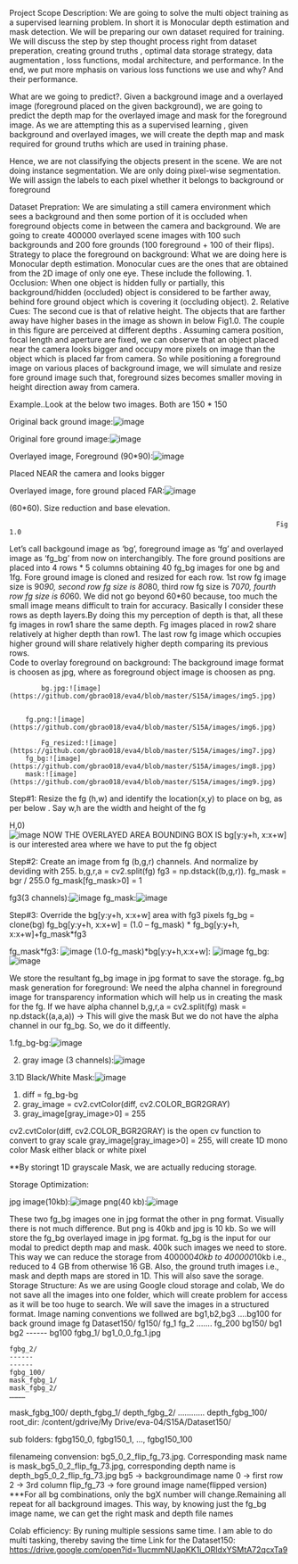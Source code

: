 Project Scope Description: We are  going to solve the multi object training as a supervised learning problem. In short it is Monocular depth estimation and mask detection. We will be preparing our own dataset required for training.  We will discuss the step by step thought process right from dataset preperation, creating ground truths , optimal data storage strategy, data augmentation , loss functions, modal architecture, and performance.  In the end, we put more mphasis on various loss functions we use and why? And their performance.

What are we going to predict?. Given a background image and a overlayed image (foreground placed on the given background), we are going to predict the depth map for the overlayed image and mask for the foreground image. As we are attempting this as a supervised learning , given background and overlayed images, we will create the depth map and mask required for ground truths which are used in training phase.  

Hence, we are not classifying the objects present in the scene. We are not doing instance segmentation. We are only doing pixel-wise segmentation. We will assign the labels to each pixel whether it belongs to background or foreground 

Dataset Prepration:
	We are simulating a still camera environment which sees a background and then some portion of it is occluded when foreground objects come in between the camera and background. We are going to create 400000 overlayed scene images with 100 such backgrounds and 200 fore grounds (100 foreground + 100 of their flips).
	Strategy to place the foreground on background: What we are doing here is Monocular depth estimation. Monocular cues are the ones that are obtained from the 2D image of only one eye. These include the following. 1. Occlusion: When one object is hidden fully or partially, this background/hidden (occluded) object is considered to be farther away, behind fore ground object which is covering it (occluding object). 2. Relative Cues: The second cue is that of relative height. The objects that are farther away have higher bases in the image as shown in below Fig1.0. The couple in this figure are perceived at different depths
	.
Assuming camera position, focal length and aperture are fixed, we can observe that an object placed near the camera looks bigger and occupy more pixels on image than the object which is placed far from camera. So while positioning a foreground image on various places of background image, we will simulate and resize fore ground image such that, foreground sizes becomes smaller moving in height direction away from camera.

Example..Look at the below two images. Both are 150 * 150 
                                                             
Original back ground image:![image](https://github.com/gbrao018/eva4/blob/master/S15A/images/img1.jpg)                                   

Original fore ground image:![image](https://github.com/gbrao018/eva4/blob/master/S15A/images/img2.png)                                   

Overlayed image, Foreground (90*90):![image](https://github.com/gbrao018/eva4/blob/master/S15A/images/img3.jpg)

Placed NEAR the camera and looks bigger

Overlayed image, fore ground placed FAR:![image](https://github.com/gbrao018/eva4/blob/master/S15A/images/img4.jpg)

(60*60). Size reduction and base elevation. 
                         
                                                                       Fig 1.0

  Let’s call backgound image as ‘bg’, foreground image as ‘fg’ and overlayed image as ‘fg_bg’ from now on interchangibly.
The fore ground positions are placed into 4 rows * 5 columns obtaining 40 fg_bg images for one bg and 1fg. Fore ground image is cloned and resized for each row. 1st row fg image size is 90*90, second row fg size is 80*80, third row fg size is 70*70, fourth row fg size is 60*60.  We did not go beyond 60*60 because, too much the small image means difficult to train for accuracy.
Basically I consider these rows as depth layers.By doing this my perception of depth is that, all these fg images in row1 share the same depth. Fg images placed in row2 share relatively at higher depth than row1. The last row fg image which occupies higher ground will share relatively higher depth comparing its previous rows.   
Code to overlay foreground on background: The background image format is choosen as jpg, where as foreground object image is choosen as png.
                                                             
            bg.jpg:![image](https://github.com/gbrao018/eva4/blob/master/S15A/images/img5.jpg)   
	    
            
	    fg.png:![image](https://github.com/gbrao018/eva4/blob/master/S15A/images/img6.jpg)
	    
            Fg_resized:![image](https://github.com/gbrao018/eva4/blob/master/S15A/images/img7.jpg)
	    fg_bg:![image](https://github.com/gbrao018/eva4/blob/master/S15A/images/img8.jpg) 
	    mask:![image](https://github.com/gbrao018/eva4/blob/master/S15A/images/img9.jpg)
	    
Step#1: Resize the fg (h,w) and identify the location(x,y) to place on bg, as per below . Say w,h are the width and height of the fg 
                           
H,0)    
![image](https://github.com/gbrao018/eva4/blob/master/S15A/images/bbox.jpg)
NOW THE OVERLAYED AREA BOUNDING BOX IS bg[y:y+h, x:x+w] is our interested area where we have to put the fg object

Step#2: Create an image from fg (b,g,r) channels. And normalize by deviding with 255.
b,g,r,a = cv2.split(fg)
fg3 = np.dstack((b,g,r)). 
fg_mask = bgr / 255.0
fg_mask[fg_mask>0] = 1
                    
 fg3(3 channels):![image](https://github.com/gbrao018/eva4/blob/master/S15A/images/img9.jpg)
fg_mask:![image](https://github.com/gbrao018/eva4/blob/master/S15A/images/img10.jpg)

Step#3: Override the bg[y:y+h, x:x+w] area with fg3 pixels
fg_bg = clone(bg)
fg_bg[y:y+h, x:x+w] = (1.0 – fg_mask) * fg_bg[y:y+h, x:x+w]+fg_mask*fg3
                      
fg_mask*fg3:
![image](https://github.com/gbrao018/eva4/blob/master/S15A/images/img10.jpg)
(1.0-fg_mask)*bg[y:y+h,x:x+w]:
![image](https://github.com/gbrao018/eva4/blob/master/S15A/images/img11.jpg)
fg_bg:
![image](https://github.com/gbrao018/eva4/blob/master/S15A/images/img12.jpg) 

We store the resultant fg_bg image in jpg format to save the storage.
fg_bg mask generation for foreground: We need the alpha channel in foreground image for transparency information which will help us in creating the mask for the fg. If we have alpha channel 
b,g,r,a = cv2.split(fg)
mask = np.dstack((a,a,a)) -> This will give the mask
But we do not have the alpha channel in our fg_bg.
So, we do it diffeently.
               
1.fg_bg-bg:![image](https://github.com/gbrao018/eva4/blob/master/S15A/images/img13.jpg)

2. gray image (3 channels):![image](https://github.com/gbrao018/eva4/blob/master/S15A/images/img14.jpg)

3.1D Black/White Mask:![image](https://github.com/gbrao018/eva4/blob/master/S15A/images/img15.jpg)

1.	diff = fg_bg-bg
2.	gray_image = cv2.cvtColor(diff, cv2.COLOR_BGR2GRAY)
3.	gray_image[gray_image>0] = 255

cv2.cvtColor(diff, cv2.COLOR_BGR2GRAY) is the open cv function to convert to gray scale
gray_image[gray_image>0] = 255, will create 1D mono color Mask either black or white pixel

    
**By storingt 1D grayscale Mask, we are actually reducing storage.
          
Storage Optimization:
                                              

jpg image(10kb):![image](https://github.com/gbrao018/eva4/blob/master/S15A/images/img16.jpg)
png(40 kb):![image](https://github.com/gbrao018/eva4/blob/master/S15A/images/img17.jpg)

These two fg_bg images one in jpg format the other in png format. Visually there is not much difference. But png is 40kb and jpg is 10 kb. So we will store the fg_bg overlayed image in jpg format.
fg_bg is the input for our modal to predict depth map and mask.  400k such images we need to store. This way we can reduce the storage from 400000*40kb to 400000*10kb i.e., reduced to 4 GB from otherwise 16 GB.
 Also, the ground truth images i.e., mask and depth maps are stored in 1D. This will also save the sorage. 
Storage Structure: As we are using Google cloud storage and colab, We do not save all the images into one folder, which will create problem for access as it will be too huge to search. We will save the images in a structured format.
Image naming conventions we follwed are bg1,b2,bg3 ….bg100 for back ground image
fg
Dataset150/
	fg150/
                         fg_1
	           fg_2
	           …….
                         fg_200
	bg150/
                       bg1
                       bg2
                      ------
                      bg100
	fgbg_1/
		bg1_0_0_fg_1.jpg
		
	fgbg_2/
	------
	------
	fgbg_100/
	mask_fgbg_1/
	mask_fgbg_2/
	…………
mask_fgbg_100/
	depth_fgbg_1/
	depth_fgbg_2/
	…………
depth_fgbg_100/
root_dir: /content/gdrive/My Drive/eva-04/S15A/Dataset150/

sub folders: fgbg150_0, fgbg150_1, …, fgbg150_100

filenameing convension: bg5_0_2_flip_fg_73.jpg. Corresponding mask name is mask_bg5_0_2_flip_fg_73.jpg, corresponding depth name is depth_bg5_0_2_flip_fg_73.jpg
bg5 -> backgroundimage name
0 -> first row
2 -> 3rd column
flip_fg_73 -> fore ground image name(flipped version)
***For all bg combinations, only the bgX number will change.Remaining all repeat for all background images. This way, by knowing just the fg_bg image name, we can get the right mask and depth file names
  
Colab efficiency: By runing multiple sessions same time. I am able to do multi tasking, thereby saving the time	
Link for the Dataset150: https://drive.google.com/open?id=1IucmmNUapKK1i_ORIdxYSMtA72qcxTa9
